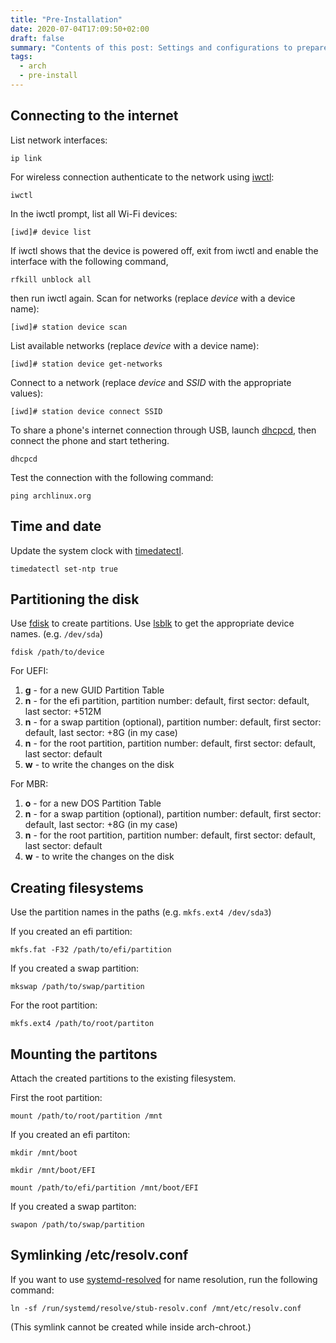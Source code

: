 ```yaml
---
title: "Pre-Installation"
date: 2020-07-04T17:09:50+02:00
draft: false
summary: "Contents of this post: Settings and configurations to prepare the installation. (internet, time and date, partitioning, etc.)"
tags:
  - arch
  - pre-install
---
```


## Connecting to the internet

List network interfaces:

```terminal
ip link
```

For wireless connection authenticate to the network using [iwctl](https://wiki.archlinux.org/index.php/Iwd#iwctl):

```terminal
iwctl
```

In the iwctl prompt, list all Wi-Fi devices:

```
[iwd]# device list
```

If iwctl shows that the device is powered off, exit from iwctl and enable the interface with the following command,

```terminal
rfkill unblock all
```

then run iwctl again. Scan for networks (replace *device* with a device name):

```
[iwd]# station device scan
```

List available networks (replace *device* with a device name):

```
[iwd]# station device get-networks
```

Connect to a network (replace *device* and *SSID* with the appropriate values):

```
[iwd]# station device connect SSID
```

To share a phone's internet connection through USB, launch [dhcpcd](https://wiki.archlinux.org/index.php/Dhcpcd), then connect the phone and start tethering.

```terminal
dhcpcd 
```

Test the connection with the following command:

```terminal
ping archlinux.org
```

## Time and date

Update the system clock with [timedatectl](https://wiki.archlinux.org/index.php/System_time#System_clock).

```terminal
timedatectl set-ntp true
```

## Partitioning the disk

Use [fdisk](https://wiki.archlinux.org/index.php/Fdisk) to create partitions.
Use [lsblk](https://wiki.archlinux.org/index.php/Device_file) to get the appropriate device names. (e.g. `/dev/sda`)

```terminal
fdisk /path/to/device
```

For UEFI:

1. **g** - for a new GUID Partition Table
2. **n** - for the efi partition, partition number: default, first sector: default, last sector: +512M
3. **n** - for a swap partition (optional), partition number: default, first sector: default, last sector: +8G (in my case)
4. **n** - for the root partition, partition number: default, first sector: default, last sector: default
5. **w** - to write the changes on the disk

For MBR:

1. **o** - for a new DOS Partition Table
2. **n** - for a swap partition (optional), partition number: default, first sector: default, last sector: +8G (in my case)
3. **n** - for the root partition, partition number: default, first sector: default, last sector: default
4. **w** - to write the changes on the disk

## Creating filesystems

Use the partition names in the paths (e.g. `mkfs.ext4 /dev/sda3`)

If you created an efi partition:

```terminal
mkfs.fat -F32 /path/to/efi/partition
```

If you created a swap partition:

```terminal
mkswap /path/to/swap/partition
```

For the root partition:

```terminal
mkfs.ext4 /path/to/root/partiton
```

## Mounting the partitons

Attach the created partitions to the existing filesystem.

First the root partition:

```terminal
mount /path/to/root/partition /mnt
```

If you created an efi partiton:

```terminal
mkdir /mnt/boot
```

```terminal
mkdir /mnt/boot/EFI
```

```terminal
mount /path/to/efi/partition /mnt/boot/EFI
```

If you created a swap partiton:

```terminal
swapon /path/to/swap/partition
```

## Symlinking /etc/resolv.conf

If you want to use [systemd-resolved](https://wiki.archlinux.org/title/Systemd-resolved) for name resolution, run the following command:

```terminal
ln -sf /run/systemd/resolve/stub-resolv.conf /mnt/etc/resolv.conf
```

(This symlink cannot be created while inside arch-chroot.)
